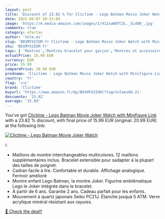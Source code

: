 ```yaml
---
layout: post
title: 'Discount of 23.82 % for Clictime - Lego Batman Movie Joker Watch'
date: 2021-04-07 20:53:04
image: 'https://m.media-amazon.com/images/I/412xaWOTC3L._SL400_.jpg'
comments: true
category: ofertas
author: 'tole.es'
slug: 'B01MYX2IGM-fr Clictime - Lego Batman Movie Joker Watch with Minifigure Link'
sku: 'B01MYX2IGM-fr'
tags: [ 'Montres','Montres bracelet pour garçon','Montres et accessoires','Montres garçon','clictime','lego', ]
actualPrice: 15.99 EUR
currency: EUR
price: 15.99
comparePrice: 20.99 EUR
prodname: 'Clictime - Lego Batman Movie Joker Watch with Minifigure Link'
country: 'fr'
flag: '🇫🇷'
brand: 'Clictime'
buyurl: 'https://www.amazon.fr/dp/B01MYX2IGM/?tag=tolees0d-21'
descuento: '23.82'
average: '15.99'
---
```


You've got [Clictime - Lego Batman Movie Joker Watch with Minifigure Link](https://www.amazon.fr/dp/B01MYX2IGM/?tag=tolees0d-21) with a  23.82 % discount, with final price of 15.99 EUR (original: 20.99 EUR) at the following link:

[![Clictime - Lego Batman Movie Joker Watch](https://m.media-amazon.com/images/I/412xaWOTC3L._SL400_.jpg)](https://www.amazon.fr/dp/B01MYX2IGM/?tag=tolees0d-21)

ℹ️:

- Maillons de montre interchangeables multicolores. 12 maillons supplémentaires inclus. Bracelet extensible pour sadapter à la plupart des tailles de poignet.
- Cadran facile à lire. Confortable et durable. Affichage analogique. Fermoir amélioré
- Montre enfant Lego Batman, la montre Joker. Figurine emblématique Lego le Joker intégrée dans le bracelet.
- À partir de 6 ans. Garantie 2 ans. Cadeau parfait pour les enfants.
- Mouvement à quartz japonais Seiko PC21J. Étanche jusquà 5 ATM. Verre acrylique minéral résistant aux rayures.

[🛒 Check the deal!!](https://www.amazon.fr/dp/B01MYX2IGM/?tag=tolees0d-21)
